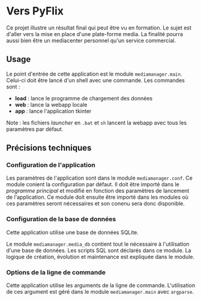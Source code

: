 # Vers PyFlix

Ce projet illustre un résultat final qui peut être vu en formation. Le sujet
est d'aller vers la mise en place d'une plate-forme media. La finalité pourra
aussi bien être un mediacenter personnel qu'un service commercial.

## Usage
Le point d'entrée de cette application est le module `mediamanager.main`.
Celui-ci doit être lancé d'un shell avec une commande. Les commandes sont :
 * **load** : lance le programme de chargement des données
 * **web** : lance la webapp locale
 * **app** : lance l'application tkinter

Note : les fichiers *launcher* en `.bat` et `sh` lancent la webapp avec tous
les paramètres par défaut.

## Précisions techniques
### Configuration de l'application
Les paramètres de l'application sont dans le module `mediamanager.conf`. Ce
module conient la configuration par défaut. Il doit être importé dans le
*programme principal* et modifié en fonction des paramètres de lancement de
l'application. Ce module doit ensuite être importé dans les modules où ces
paramètres seront nécessaires et son conenu sera donc disponible. 

### Configuration de la base de données
Cette application utilise une base de données SQLite.

Le module `mediamanager.media_db` contient tout le nécessaire à l'utilisation
d'une base de données. Les scripts SQL sont déclarés dans ce module. La logique
de création, évolution et maintenance est expliquée dans le module.

### Options de la ligne de commande
Cette application utilise les arguments de la ligne de commande. L'utilisation
de ces argument est géré dans le module `mediamanager.main` avec `argparse`.
